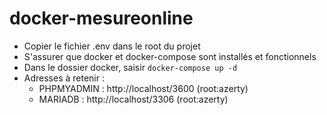 # docker-mesureonline
- Copier le fichier .env dans le root du projet
- S'assurer que docker et docker-compose sont installés et fonctionnels
- Dans le dossier docker, saisir `docker-compose up -d`
- Adresses à retenir :
    - PHPMYADMIN : http://localhost/3600 (root:azerty)
    - MARIADB    : http://localhost/3306 (root:azerty)
